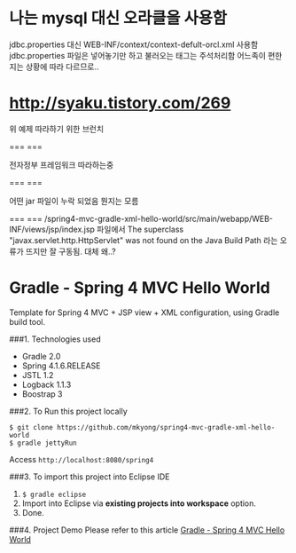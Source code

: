 나는 mysql 대신 오라클을 사용함
=============
jdbc.properties 대신
WEB-INF/context/context-defult-orcl.xml 사용함
jdbc.properties 파일은 넣어놓기만 하고  불러오는 태그는 주석처리함
어느족이 편한지는 상황에 따라 다르므로..

http://syaku.tistory.com/269
========
위 예제 따라하기 위한 브런치

=== ===

전자정부 프레임워크 따라하는중

=== ===

어떤 jar 파일이 누락 되었음
뭔지는 모름

=== ===
/spring4-mvc-gradle-xml-hello-world/src/main/webapp/WEB-INF/views/jsp/index.jsp
파일에서
The superclass "javax.servlet.http.HttpServlet" was not found on the Java Build Path
라는 오류가 뜨지만 잘 구동됨.
대체 왜..?

Gradle - Spring 4 MVC Hello World
===============================
Template for Spring 4 MVC + JSP view + XML configuration, using Gradle build tool.

###1. Technologies used
* Gradle 2.0
* Spring 4.1.6.RELEASE
* JSTL 1.2
* Logback 1.1.3
* Boostrap 3

###2. To Run this project locally
```shell
$ git clone https://github.com/mkyong/spring4-mvc-gradle-xml-hello-world
$ gradle jettyRun
```
Access ```http://localhost:8080/spring4```

###3. To import this project into Eclipse IDE
1. ```$ gradle eclipse```
2. Import into Eclipse via **existing projects into workspace** option.
3. Done.

###4. Project Demo
Please refer to this article [Gradle - Spring 4 MVC Hello World ](http://www.mkyong.com/spring-mvc/gradle-spring-mvc-web-project-example/)

